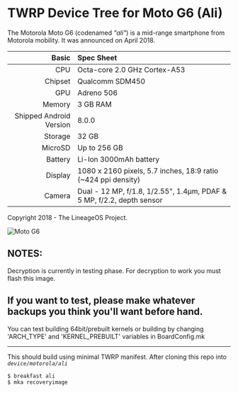 TWRP Device Tree for Moto G6 (Ali)
===========================================

The Motorola Moto G6 (codenamed _"ali"_) is a mid-range smartphone from Motorola mobility.
It was announced on April 2018.

Basic   | Spec Sheet
-------:|:-------------------------
CPU     | Octa-core 2.0 GHz Cortex-A53
Chipset | Qualcomm SDM450
GPU     | Adreno 506
Memory  | 3 GB RAM
Shipped Android Version | 8.0.0
Storage | 32 GB
MicroSD | Up to 256 GB
Battery | Li-Ion 3000mAh battery
Display | 1080 x 2160 pixels, 5.7 inches, 18:9 ratio (~424 ppi density)
Camera  | Dual - 12 MP, f/1.8, 1/2.55", 1.4µm, PDAF & 5 MP, f/2.2, depth sensor

Copyright 2018 - The LineageOS Project.

![Moto G6](https://cdn2.gsmarena.com/vv/pics/motorola/motorola-moto-g6-2.jpg "Moto G6")


## NOTES: ##
Decryption is currently in testing phase.  For decryption to work you must flash this image.

If you want to test, please make whatever backups you think you'll want before hand.
--------------
You can test building 64bit/prebuilt kernels or building by changing 
'ARCH_TYPE' and 'KERNEL_PREBUILT' variables in BoardConfig.mk


--------------
This should build using minimal TWRP manifest. After cloning this repo into _`device/motorola/ali`_

```sh
$ breakfast ali
$ mka recoveryimage
```

